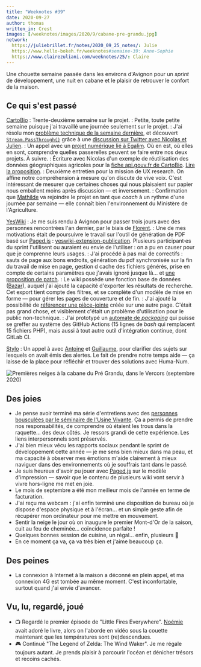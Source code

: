 ```yaml
---
title: "Weeknotes #39"
date: 2020-09-27
author: thomas
written_in: Crest
images: [/weeknotes/images/2020/9/cabane-pre-grandu.jpg]
network:
  https://juliebrillet.fr/notes/2020_09_25_notes/: Julie
  https://www.hello-bokeh.fr/weeknotes#semaine-39: Anne-Sophie
  https://www.clairezuliani.com/weeknotes/25/: Claire
---
```


Une chouette semaine passée dans les environs d'Avignon pour un _sprint_ de développement, une nuit en cabane et le plaisir de retrouver le confort de la maison.

<!--more-->

## Ce qui s'est passé

[CartoBio]
: Trente-deuxième semaine sur le projet.
: Petite, toute petite semaine puisque j'ai travaillé une journée seulement sur le projet.
: J'ai résolu mon [problème technique de la semaine dernière](/weeknotes/38/), et découvert [`Stream.PassThrough()`](https://nodejs.org/api/stream.html#stream_class_stream_passthrough) grâce à une [discussion sur Twitter avec Nicolas et Julien](https://mobile.twitter.com/jwajsberg/status/1308004000399323136).
: Un appel avec un [projet numérique lié à Egalim](https://beta.gouv.fr/startups/egalim.html). Où en est, où elles en sont, comprendre quelles passerelles peuvent se faire entre nos deux projets. À suivre.
: Écriture avec Nicolas d'un exemple de réutilisation des données géographiques agricoles pour la [fiche api.gouv.fr de CartoBio](https://api.gouv.fr/les-api/api_cartobio_territoires). [Lire la proposition](https://github.com/betagouv/api.gouv.fr/pull/604/files#diff-c24ce09a6dba8da41a4c0a47fe2b1106).
: Deuxième entretien pour la mission de UX research. On affine notre compréhension à mesure qu'on discute de vive voix. C'est intéressant de mesurer que certaines choses qui nous plaisaient sur papier nous emballent moins après discussion — et inversement.
: Confirmation que [Mathilde](https://fr.linkedin.com/in/mathilde-petit-b90b8792) va rejoindre le projet en tant que _coach_ à un rythme d'une journée par semaine — elle connaît bien l'environnement du Ministère de l'Agriculture.

[YesWiki]
: Je me suis rendu à Avignon pour passer trois jours avec des personnes rencontrées l'an dernier, par le biais de [Florent](https://mastodon.cc/@mrflos).
: Une de mes motivations était de poursuivre le travail sur l'outil de génération de PDF basé sur [Paged.js] : [yeswiki-extension-publication](https://github.com/YesWiki/yeswiki-extension-publication). Plusieurs participant·es du sprint l'utilisent ou auraient eu envie de l'utiliser : on a pu en causer pour que je comprenne leurs usages.
: J'ai procédé à pas mal de correctifs : sauts de page aux bons endroits, génération du pdf synchronisée sur la fin du travail de mise en page, gestion d cache des fichiers générés, prise en compte de certains paramètres que j'avais ignoré jusque là… et [une proposition de patch](https://gitlab.pagedmedia.org/tools/pagedjs/merge_requests/140).
: Le wiki possède une fonction base de données ([Bazar](https://yeswiki.net/?DocumentationBazaR)), auquel j'ai ajouté la capacité d'exporter les résultats de recherche. Cet export tient compte des filtres, et se complète d'un modèle de mise en forme — pour gérer les pages de couverture et de fin.
: J'ai ajouté la possibilité de [référencer une pièce-jointe](https://github.com/YesWiki/yeswiki/pull/495) créée sur une autre page. C'était pas grand chose, et visiblement c'était un problème d'utilisation pour le public non-technique.
: J'ai prototypé un [automate de _packaging_](https://github.com/YesWiki/yeswiki-build-repo/pull/5) qui puisse se greffer au système des GitHub Actions (15 lignes de _bash_ qui remplacent 15 fichiers PHP), mais aussi à tout autre outil d'intégration continue, dont GitLab CI.

[Stylo]
: Un appel à avec [Antoine] et [Guillaume], pour clarifier des sujets sur lesquels on avait émis des alertes. Le fait de prendre notre temps aide — ça laisse de la place pour réfléchir et trouver des solutions avec Huma-Num.

![](/weeknotes/images/2020/9/cabane-pre-grandu.jpg "Premières neiges à la cabane du Pré Grandu, dans le Vercors (septembre 2020)")

## Des joies

- Je pense avoir terminé ma série d'entretiens avec des [personnes bousculées par le séminaire de l'Usine Vivante](/weeknotes/27/). Ça a permis de prendre nos responsabilités, de comprendre où étaient les trous dans la raquette… des deux côtés. Je ressors grandi de cette expérience. Les liens interpersonnels sont préservés.
- J'ai bien mieux vécu les rapports sociaux pendant le sprint de développement cette année — je me sens bien mieux dans ma peau, et ma capacité à observer mes émotions m'aide clairement à mieux naviguer dans des environnements où je souffrais tant dans le passé.
- Je suis heureux d'avoir pu jouer avec [Paged.js] sur le modèle d'impression — savoir que le contenu de plusieurs wiki vont servir à vivre hors-ligne me met en joie.
- Le mois de septembre a été mon meilleur mois de l'année en terme de facturation.
- J'ai reçu ma webcam : j'ai enfin terminé une disposition de bureau où je dispose d'espace physique et à l'écran… et un simple geste afin de récupérer mon ordinateur pour me mettre en mouvement.
- Sentir la neige le jour où on inaugure le premier Mont-d'Or de la saison, cuit au feu de cheminée… coïncidence parfaite !
- Quelques bonnes session de cuisine, un régal… enfin, plusieurs 🙂
- En ce moment ça va, ça va très bien et j'aime beaucoup ça.

## Des peines

- La connexion à Internet à la maison a déconné en plein appel, et ma connexion 4G est tombée au même moment. C'est inconfortable, surtout quand j'ai envie d'avancer.

## Vu, lu, regardé, joué

- 📺 Regardé le premier épisode de "Little Fires Everywhere". [Noémie] avait adoré le livre, alors on l'aborde en vidéo sous la couette maintenant que les températures sont (re)descendues.
- 🎮 Continué "The Legend of Zelda: The Wind Waker". Je me régale toujours autant. Je prends plaisir à parcourir l'océan et dénicher trésors et recoins cachés.

[détour.studio]: /
[Stylo]: https://github.com/EcrituresNumeriques/stylo
[Jardins Nourriciers]: https://www.lesjardinsnourriciers.com/
[CartoBio]: https://cartobio.org/
[Usine Vivante]: https://www.usinevivante.org
[Revue Hybrid]: https://www.puv-editions.fr/collections/hybrid.html
[paged.js]: https://www.pagedjs.org/
[Parc Naturel Transfrontalier du Hainaut]: https://www.pnth-terreenaction.org
[YesWiki]: https://yeswiki.net/

[Noémie]: https://noemiegirard.co
[Mélina]: http://melinacoaching.com/
[Anne-Sophie]: https://hello-bokeh.fr
[Guillaume]: https://www.yuzutech.fr/
[Claire]: https://www.lassembleuse.fr/
[Antoine]: https://www.quaternum.net/
[Alexandre]: https://apollonet.fr/
